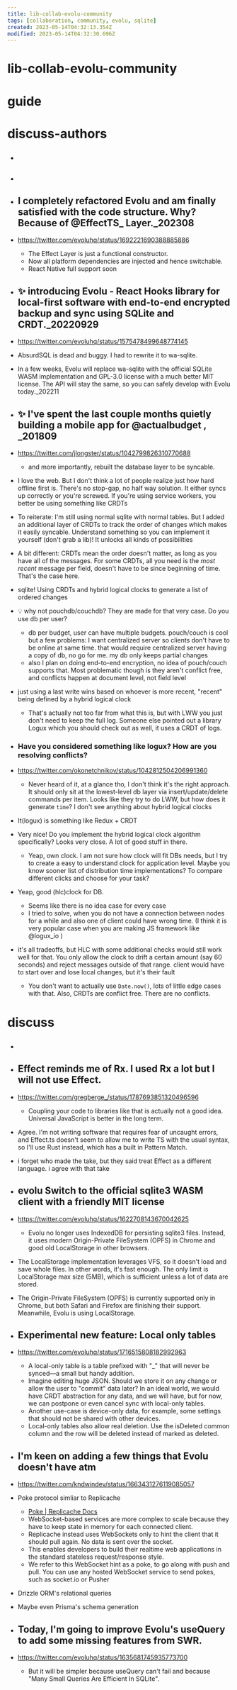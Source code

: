 ```yaml
---
title: lib-collab-evolu-community
tags: [collaboration, community, evolu, sqlite]
created: 2023-05-14T04:32:13.354Z
modified: 2023-05-14T04:32:30.696Z
---
```


# lib-collab-evolu-community

# guide

# discuss-authors
- ## 

- ## 

- ## I completely refactored Evolu and am finally satisfied with the code structure. Why? Because of @EffectTS_ Layer._202308
- https://twitter.com/evoluhq/status/1692221690388885886
  - The Effect Layer is just a functional constructor. 
  - Now all platform dependencies are injected and hence switchable.
  - React Native full support soon

- ## ✨ introducing Evolu - React Hooks library for local-first software with end-to-end encrypted backup and sync using SQLite and CRDT._20220929
- https://twitter.com/evoluhq/status/1575478499648774145
- AbsurdSQL is dead and buggy. I had to rewrite it to wa-sqlite.

- In a few weeks, Evolu will replace wa-sqlite with the official SQLite WASM implementation and GPL-3.0 license with a much better MIT license. The API will stay the same, so you can safely develop with Evolu today._202211

- ## ✨ I've spent the last couple months quietly building a mobile app for @actualbudget , _201809
- https://twitter.com/jlongster/status/1042799826310770688
  - and more importantly, rebuilt the database layer to be syncable.
- I love the web. But I don't think a lot of people realize just how hard offline first is. There's no stop-gap, no half way solution. It either syncs up correctly or you're screwed. If you're using service workers, you better be using something like CRDTs
- To reiterate: I'm still using normal sqlite with normal tables. But I added an additional layer of CRDTs to track the order of changes which makes it easily syncable. Understand something so you can implement it yourself (don't grab a lib)! It unlocks all kinds of possibilities
- A bit different: CRDTs mean the order doesn't matter, as long as you have all of the messages. For some CRDTs, all you need is the *most recent* message per field, doesn't have to be since beginning of time. That's the case here.
- sqlite! Using CRDTs and hybrid logical clocks to generate a list of ordered changes

- 💡 why not pouchdb/couchdb? They are made for that very case. Do you use db per user?
  - db per budget, user can have multiple budgets. pouch/couch is cool but a few problems: I want centralized server so clients don't have to be online at same time. that would require centralized server having a copy of db, no go for me. my db only keeps partial changes
  - also I plan on doing end-to-end encryption, no idea of pouch/couch supports that. Most problematic though is they aren't conflict free, and conflicts happen at document level, not field level

- just using a last write wins based on whoever is more recent, "recent" being defined by a hybrid logical clock
  - That's actually not too far from what this is, but with LWW you just don't need to keep the full log. Someone else pointed out a library Logux which you should check out as well, it uses a CRDT of logs.

- ### Have you considered something like logux? How are you resolving conflicts?
- https://twitter.com/okonetchnikov/status/1042812504206991360
  - Never heard of it, at a glance tho, I don't think it's the right approach. It should only sit at the lowest-level db layer via insert/update/delete commands per item. Looks like they try to do LWW, but how does it generate `time`? I don't see anything about hybrid logical clocks
- It(logux) is something like Redux + CRDT
- Very nice! Do you implement the hybrid logical clock algorithm specifically? Looks very close. A lot of good stuff in there.
  - Yeap, own clock. I am not sure how clock will fit DBs needs, but I try to create a easy to understand clock for application level. Maybe you know sooner list of distribution time implementations? To compare different clicks and choose for your task?
- Yeap, good (hlc)clock for DB.
  - Seems like there is no idea case for every case 
  - I tried to solve, when you do not have a connection between nodes for a while and also one of client could have wrong time. (I think it is very popular case when you are making JS framework like @logux_io )
- it's all tradeoffs, but HLC with some additional checks would still work well for that. You only allow the clock to drift a certain amount (say 60 seconds) and reject messages outside of that range. client would have to start over and lose local changes, but it's their fault
  - You don't want to actually use `Date.now()`, lots of little edge cases with that. Also, CRDTs are conflict free. There are no conflicts.
# discuss
- ## 

- ## Effect reminds me of Rx. I used Rx a lot but I will not use Effect.
- https://twitter.com/gregberge_/status/1787693851320496596
  - Coupling your code to libraries like that is actually not a good idea. Universal JavaScript is better in the long term.
- Agree. I'm not writing software that requires fear of uncaught errors, and Effect.ts doesn't seem to allow me to write TS with the usual syntax, so I'll use Rust instead, which has a built in Pattern Match.
- i forget who made the take, but they said treat Effect as a different language. i agree with that take

- ## evolu Switch to the official sqlite3 WASM client with a friendly MIT license
- https://twitter.com/evoluhq/status/1622708143670042625
  - Evolu no longer uses IndexedDB for persisting sqlite3 files. Instead, it uses modern Origin-Private FileSystem (OPFS) in Chrome and good old LocalStorage in other browsers.
- The LocalStorage implementation leverages VFS, so it doesn't load and save whole files. In other words, it's fast enough. The only limit is LocalStorage max size (5MB), which is sufficient unless a lot of data are stored.
- The Origin-Private FileSystem (OPFS) is currently supported only in Chrome, but both Safari and Firefox are finishing their support. Meanwhile, Evolu is using LocalStorage.

- ## Experimental new feature: Local only tables
- https://twitter.com/evoluhq/status/1716515808182992963
  - A local-only table is a table prefixed with "_" that will never be synced—a small but handy addition. 
  - Imagine editing huge JSON. Should we store it on any change or allow the user to "commit" data later? In an ideal world, we would have CRDT abstraction for any data, and we will have, but for now, we can postpone or even cancel sync with local-only tables. 
  - Another use-case is device-only data, for example, some settings that should not be shared with other devices. 
  - Local-only tables also allow real deletion. Use the isDeleted common column and the row will be deleted instead of marked as deleted.

- ## I'm keen on adding a few things that Evolu doesn't have atm
- https://twitter.com/kndwindev/status/1663431276119085057
- Poke protocol simliar to Replicache
  - [Poke | Replicache Docs](https://doc.replicache.dev/byob/poke)
  -  WebSocket-based services are more complex to scale because they have to keep state in memory for each connected client.
  - Replicache instead uses WebSockets only to hint the client that it should pull again. No data is sent over the socket. 
  - This enables developers to build their realtime web applications in the standard stateless request/response style.
  - We refer to this WebSocket hint as a poke, to go along with push and pull. You can use any hosted WebSocket service to send pokes, such as socket.io or Pusher
- Drizzle ORM's relational queries
- Maybe even Prisma's schema generation

- ## Today, I'm going to improve Evolu's useQuery to add some missing features from SWR.
- https://twitter.com/evoluhq/status/1635681745935773700
  - But it will be simpler because useQuery can't fail and because "Many Small Queries Are Efficient In SQLite".
